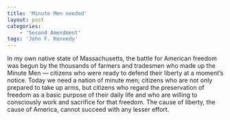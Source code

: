 ```yaml
---
title: 'Minute Men needed'
layout: post
categories:
    - 'Second Amendment'
tags: 'John F. Kennedy'
---
```


In my own native state of Massachusetts, the battle for American freedom was begun by the thousands of farmers and tradesmen who made up the Minute Men — citizens who were ready to defend their liberty at a moment’s notice. Today we need a nation of minute men; citizens who are not only prepared to take up arms, but citizens who regard the preservation of freedom as a basic purpose of their daily life and who are willing to consciously work and sacrifice for that freedom. The cause of liberty, the cause of America, cannot succeed with any lesser effort.